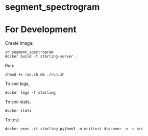 # segment_spectrogram

# For Development

Create Image:
```shell
cd segment_spectrogram
docker build -t starling-server .
```

Run:
```shell
chmod +x run.sh && ./run.sh
```

To see logs,
```shell
docker logs -f starling
```

To see stats,
```shell
docker stats
```

To test
```shell
docker exec -it starling python3 -m unittest discover -v -s src
```